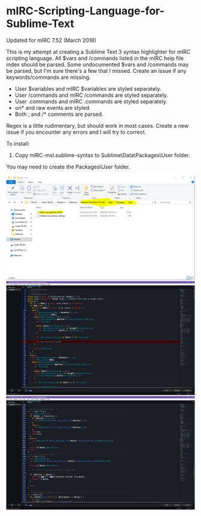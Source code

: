 # mIRC-Scripting-Language-for-Sublime-Text
Updated for mIRC 7.52 (March 2018)

This is my attempt at creating a Sublime Text 3 syntax highlighter for mIRC scripting language.  All $vars and /commands listed in the mIRC help file index should be parsed.  Some undocumented $vars and /commands may be parsed, but I'm sure there's a few that I missed.  Create an issue if any keywords/commands are missing.

- User $variables and mIRC $variables are styled separately.
- User /commands and mIRC /commands are styled separately.
- User .commands and mIRC .commands are styled separately.
- on* and raw events are styled.
- Both ; and /* comments are parsed.

Regex is a little rudimentary, but should work in most cases.  Create a new issue if you encounter any errors and I will try to correct.

To install:

1. Copy mIRC-msl.sublime-syntax to Sublime\Data\Packages\User folder.

You may need to create the Packages\User folder.

![Alt text](screenshots/Install-screenshot.png)
![Alt text](screenshots/screen1.png)
![Alt text](screenshots/screen2.png)
